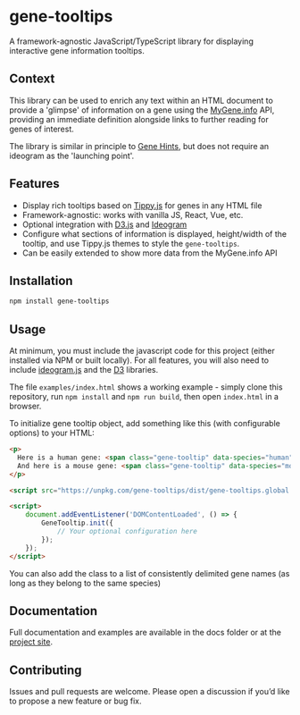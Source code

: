 # gene-tooltips

A framework-agnostic JavaScript/TypeScript library for displaying interactive gene information tooltips.

## Context

This library can be used to enrich any text within an HTML document to provide a 'glimpse' of information on a gene using the [MyGene.info]( https://mygene.info) API, providing an immediate definition alongside links to further reading for genes of interest.

The library is similar in principle to [Gene Hints](https://broadinstitute.github.io/gene-hints/), but does not require an ideogram as the 'launching point'.

## Features
- Display rich tooltips based on [Tippy.js](https://atomiks.github.io/tippyjs/) for genes in any HTML file
- Framework-agnostic: works with vanilla JS, React, Vue, etc.
- Optional integration with [D3.js](https://d3js.org) and [Ideogram](https://github.com/eweitz/ideogram)
- Configure what sections of information is displayed, height/width of the tooltip, and use Tippy.js themes to style the `gene-tooltips`.
- Can be easily extended to show more data from the MyGene.info API

## Installation
```bash
npm install gene-tooltips
```

## Usage

At minimum, you must include the javascript code for this project (either installed via NPM or built locally). For all features, you will also need to include [ideogram.js](https://eweitz.github.io/ideogram/) and the [D3](https://d3js.org/) libraries.

The file `examples/index.html` shows a working example - simply clone this repository, run `npm install` and `npm run build`, then open `index.html` in a browser.

To initialize gene tooltip object, add something like this (with configurable options) to your HTML:

```html
<p>
  Here is a human gene: <span class="gene-tooltip" data-species="human">TP53</span>.
  And here is a mouse gene: <span class="gene-tooltip" data-species="mouse">Trp53</span>.
</p>

<script src="https://unpkg.com/gene-tooltips/dist/gene-tooltips.global.js"></script>

<script>
    document.addEventListener('DOMContentLoaded', () => {
        GeneTooltip.init({
            // Your optional configuration here
        });
    });
</script>
```

You can also add the class to a list of consistently delimited gene names (as long as they belong to the same species)

## Documentation

Full documentation and examples are available in the docs
 folder or at the [project site](https://mattjmeier.github.io/gene-tooltips/).

## Contributing

Issues and pull requests are welcome. Please open a discussion if you’d like to propose a new feature or bug fix.